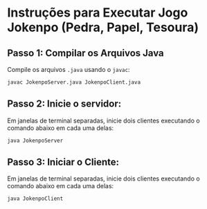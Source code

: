 # Instruções para Executar Jogo Jokenpo (Pedra, Papel, Tesoura)

## Passo 1: Compilar os Arquivos Java

Compile os arquivos `.java` usando o `javac`:

```sh
javac JokenpoServer.java JokenpoClient.java
```

## Passo 2: Inicie o servidor:
Em janelas de terminal separadas, inicie dois clientes executando o comando abaixo em cada uma delas:

```sh
java JokenpoServer
```

## Passo 3: Iniciar o Cliente:
Em janelas de terminal separadas, inicie dois clientes executando o comando abaixo em cada uma delas:

```sh
java JokenpoClient
```